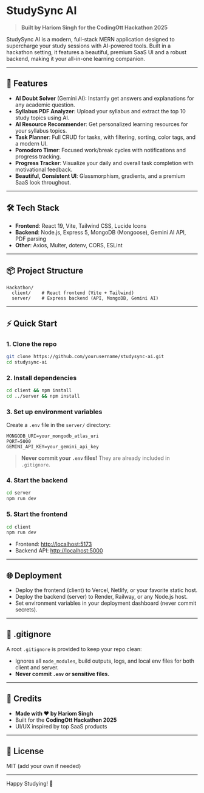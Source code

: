 # StudySync AI

> **Built by Hariom Singh for the CodingOtt Hackathon 2025**

StudySync AI is a modern, full-stack MERN application designed to supercharge your study sessions with AI-powered tools. Built in a hackathon setting, it features a beautiful, premium SaaS UI and a robust backend, making it your all-in-one learning companion.

---

## 🚀 Features

- **AI Doubt Solver** (Gemini AI): Instantly get answers and explanations for any academic question.
- **Syllabus PDF Analyzer**: Upload your syllabus and extract the top 10 study topics using AI.
- **AI Resource Recommender**: Get personalized learning resources for your syllabus topics.
- **Task Planner**: Full CRUD for tasks, with filtering, sorting, color tags, and a modern UI.
- **Pomodoro Timer**: Focused work/break cycles with notifications and progress tracking.
- **Progress Tracker**: Visualize your daily and overall task completion with motivational feedback.
- **Beautiful, Consistent UI**: Glassmorphism, gradients, and a premium SaaS look throughout.

---

## 🛠️ Tech Stack

- **Frontend**: React 19, Vite, Tailwind CSS, Lucide Icons
- **Backend**: Node.js, Express 5, MongoDB (Mongoose), Gemini AI API, PDF parsing
- **Other**: Axios, Multer, dotenv, CORS, ESLint

---

## 📦 Project Structure

```
Hackathon/
  client/    # React frontend (Vite + Tailwind)
  server/    # Express backend (API, MongoDB, Gemini AI)
```

---

## ⚡ Quick Start

### 1. Clone the repo
```bash
git clone https://github.com/yourusername/studysync-ai.git
cd studysync-ai
```

### 2. Install dependencies
```bash
cd client && npm install
cd ../server && npm install
```

### 3. Set up environment variables
Create a `.env` file in the `server/` directory:
```env
MONGODB_URI=your_mongodb_atlas_uri
PORT=5000
GEMINI_API_KEY=your_gemini_api_key
```

> **Never commit your `.env` files!** They are already included in `.gitignore`.

### 4. Start the backend
```bash
cd server
npm run dev
```

### 5. Start the frontend
```bash
cd client
npm run dev
```

- Frontend: [http://localhost:5173](http://localhost:5173)
- Backend API: [http://localhost:5000](http://localhost:5000)

---

## 🌐 Deployment
- Deploy the frontend (client) to Vercel, Netlify, or your favorite static host.
- Deploy the backend (server) to Render, Railway, or any Node.js host.
- Set environment variables in your deployment dashboard (never commit secrets).

---

## 📝 .gitignore
A root `.gitignore` is provided to keep your repo clean:
- Ignores all `node_modules`, build outputs, logs, and local env files for both client and server.
- **Never commit `.env` or sensitive files.**

---

## 🙏 Credits
- **Made with ❤️ by Hariom Singh**
- Built for the **CodingOtt Hackathon 2025**
- UI/UX inspired by top SaaS products

---

## 📣 License
MIT (add your own if needed)

---

Happy Studying! 🚀 